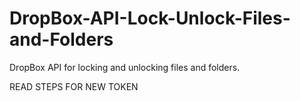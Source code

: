# DropBox-API-Lock-Unlock-Files-and-Folders
DropBox API for locking and unlocking files and folders.

READ STEPS FOR NEW TOKEN
